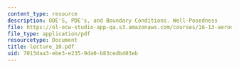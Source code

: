 ```yaml
---
content_type: resource
description: ODE'S, PDE's, and Boundary Conditions. Well-Posedness
file: https://ol-ocw-studio-app-qa.s3.amazonaws.com/courses/16-13-aerodynamics-of-viscous-fluids-fall-2003/7013daa3ebe3e2359da0b83cedb403eb_lecture_10.pdf
file_type: application/pdf
resourcetype: Document
title: lecture_10.pdf
uid: 7013daa3-ebe3-e235-9da0-b83cedb403eb
---
```


